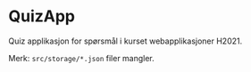 # QuizApp

Quiz applikasjon for spørsmål i kurset webapplikasjoner H2021.

Merk: `src/storage/*.json` filer mangler. 